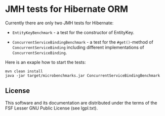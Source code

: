 # JMH tests for Hibernate ORM

Currently there are only two JMH tests for Hibernate:

* `EntityKeyBenchmark` - a test for the constructor of EntityKey.

* `ConcurrentServiceBindingBenchmark` - a test for the `#get()`-method of `ConcurrentServiceBinding` including different implementations of `ConcurrentServiceBinding`.

Here is an exaple how to start the tests:

    mvn clean install
    java -jar target/microbenchmarks.jar ConcurrentServiceBindingBenchmark

## License

This software and its documentation are distributed under the terms of the FSF Lesser GNU Public
License (see lgpl.txt).

